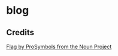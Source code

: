 blog
===

## Credits

[Flag by ProSymbols from the Noun Project](https://thenounproject.com/search/?q=pole%20flag&i=728456)